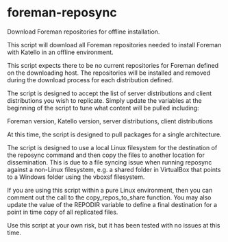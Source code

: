 # foreman-reposync
Download Foreman repositories for offline installation.

This script will download all Foreman repositories needed to install Foreman with Katello in an offline environment.

This script expects there to be no current repositories for Foreman defined on the downloading host.
The repositories will be installed and removed during the download process for each distribution defined.

The script is designed to accept the list of server distributions and client distributions you wish to replicate.
Simply update the variables at the beginning of the script to tune what content will be pulled including:

Foreman version, Katello version, server distributions, client distributions

At this time, the script is designed to pull packages for a single architecture.

The script is designed to use a local Linux filesystem for the destination of the reposync command and then copy the files
to another location for dissemination.  This is due to a file syncing issue when running reposync against a non-Linux
filesystem, e.g. a shared folder in VirtualBox that points to a Windows folder using the vboxsf filesystem.

If you are using this script within a pure Linux environment, then you can comment out the call to the copy_repos_to_share function.
You may also update the value of the REPODIR variable to define a final destination for a point in time copy of all replicated files.

Use this script at your own risk, but it has been tested with no issues at this time.
